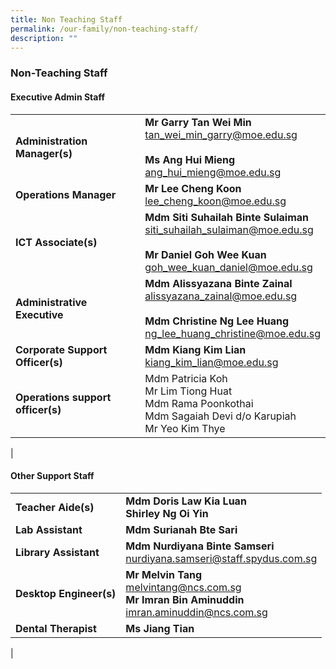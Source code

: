 ```yaml
---
title: Non Teaching Staff
permalink: /our-family/non-teaching-staff/
description: ""
---
```

### **Non-Teaching Staff**
#### **Executive Admin Staff**

|  |  |
|---|---|
| **Administration Manager(s)** | **Mr Garry Tan Wei Min**<br>[tan_wei_min_garry@moe.edu.sg](tan_wei_min_garry@moe.edu.sg)<br><br>**Ms Ang Hui Mieng**<br>[ang_hui_mieng@moe.edu.sg](ang_hui_mieng@moe.edu.sg) |
| **Operations Manager** | **Mr Lee Cheng Koon**<br>[lee_cheng_koon@moe.edu.sg](lee_cheng_koon@moe.edu.sg) |
| **ICT Associate(s)** | **Mdm Siti Suhailah Binte Sulaiman**<br>[siti_suhailah_sulaiman@moe.edu.sg](siti_suhailah_sulaiman@moe.edu.sg)<br><br>**Mr Daniel Goh Wee Kuan**<br>[goh_wee_kuan_daniel@moe.edu.sg](goh_wee_kuan_daniel@moe.edu.sg) |
| **Administrative Executive** | **Mdm Alissyazana Binte Zainal**<br>[alissyazana_zainal@moe.edu.sg](alissyazana_zainal@moe.edu.sg)<br><br>**Mdm Christine Ng Lee Huang**<br>[ng_lee_huang_christine@moe.edu.sg](ng_lee_huang_christine@moe.edu.sg) |
| **Corporate Support Officer(s)** |**Mdm Kiang Kim Lian**<br>[kiang_kim_lian@moe.edu.sg](kiang_kim_lian@moe.edu.sg)<br>  |
| **Operations support officer(s)** | Mdm Patricia Koh <br>Mr Lim Tiong Huat<br>Mdm Rama Poonkothai<br>Mdm Sagaiah Devi d/o Karupiah<br>Mr Yeo Kim Thye |
|

#### **Other Support Staff**

|  |  |
|---|---|
| **Teacher Aide(s)** | **Mdm Doris Law Kia Luan**<br>**Shirley Ng Oi Yin**|
| **Lab Assistant** | **Mdm Surianah Bte Sari** |
| **Library Assistant** | **Mdm Nurdiyana Binte Samseri**<br>[nurdiyana.samseri@staff.spydus.com.sg](nurdiyana.samseri@staff.spydus.com.sg) |
| **Desktop Engineer(s)** | **Mr Melvin Tang**<br>[melvintang@ncs.com.sg](melvintang@ncs.com.sg) <br>**Mr Imran Bin Aminuddin**<br>[imran.aminuddin@ncs.com.sg](imran.aminuddin@ncs.com.sg)|
| **Dental Therapist** | **Ms Jiang Tian** |
|